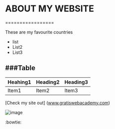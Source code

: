 # ABOUT MY WEBSITE
=================


These are my favourite countries

* list
* List2
* List3

###Table
-------------

Heahing1 | Heading2 | Heading3
---------| ---------|--------
Item1     | Item2  |  Item3


[Check my site out] (www.gratiswebacademy.com)

![image](https://encrypted-tbn0.gstatic.com/images?q=tbn:ANd9GcTiEQmwMMorJe5M1qBT1qB5nWmk06m2GPHajktMyDvzY4JmYUI-48GIKKpp)

:bowtie:
